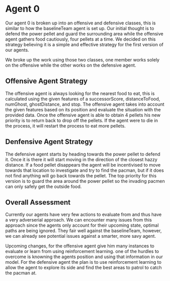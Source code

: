 # Agent 0

Our agent 0 is broken up into an offensive and defensive classes, this is similar to how the baselineTeam agent is set up. Our initial thought is to defend the power pellet and guard the surrounding area while the offensive agent gathers food cautiously, four pellets at a time. We decided on this strategy believing it is a simple and effective strategy for the first version of our agents.

We broke up the work using those two classes, one member works solely on the offensive while the other works on the defensive agent.

## Offensive Agent Strategy

The offensive agent is always looking for the nearest food to eat, this is calculated using the given features of a successorScore, distanceToFood, numGhost, ghostDistance, and stop. The offensive agent takes into account the given features based on its position and evaluate the situation with the provided data. Once the offensive agent is able to obtain 4 pellets his new priority is to return back to drop off the pellets. If the agent were to die in the process, it will restart the process to eat more pellets.

## Denfensive Agent Strategy

The defensive agent starts by heading towards the power pellet to defend it. Once it is there it will start moving in the direction of the closest hazzy distance. If a food pellet disappears the agent will be incentivised to move towards that location to investigate and try to find the pacman, but if it does not find anything will go back towards the pellet. The top priority for this version is to guard the area around the power pellet so the invading pacmen can only safely get the outside food.

## Overall Assessment

Currently our agents have very few actions to evaluate from and thus have a very adverserial approach. We can encounter many issues from this approach since the agents only account for their upcoming state, optimal paths are being ignored. They fair well against the baselineTeam, however, we can already see potential issues against a smarter, more savy agent.

Upcoming changes, for the offensive agent give him many instances to evaluate or learn from using reinforcement learning. one of the hurdles to overcome is knowning the agents position and using that information in our model. For the defensive agent the plan is to use reinforcement learning to allow the agent to explore its side and find the best areas to patrol to catch the pacman at.
